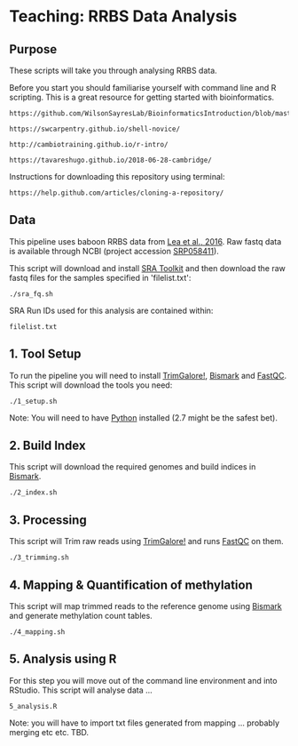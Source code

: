 # Teaching: RRBS Data Analysis

## Purpose
These scripts will take you through analysing RRBS data.

Before you start you should familiarise yourself with command line and R scripting. This is a great resource for getting started with bioinformatics. 
```
https://github.com/WilsonSayresLab/BioinformaticsIntroduction/blob/master/README.md
```
```
https://swcarpentry.github.io/shell-novice/
```
```
http://cambiotraining.github.io/r-intro/
```
```
https://tavareshugo.github.io/2018-06-28-cambridge/ 
```

Instructions for downloading this repository using terminal:
```
https://help.github.com/articles/cloning-a-repository/
```

## Data
This pipeline uses baboon RRBS data from [Lea et al., 2016](https://www.ncbi.nlm.nih.gov/pmc/articles/PMC4846536/). Raw fastq data is available through NCBI (project accession [SRP058411](https://trace.ncbi.nlm.nih.gov/Traces/study/?acc=SRP058411)). 

This script will download and install [SRA Toolkit](https://www.ncbi.nlm.nih.gov/sra/docs/toolkitsoft/) and then download the raw fastq files for the samples specified in 'filelist.txt':
```
./sra_fq.sh
```
SRA Run IDs used for this analysis are contained within:
```
filelist.txt
```


## 1. Tool Setup
To run the pipeline you will need to install [TrimGalore!](https://www.bioinformatics.babraham.ac.uk/projects/trim_galore/), [Bismark](https://github.com/FelixKrueger/Bismark) and [FastQC](https://www.bioinformatics.babraham.ac.uk/projects/fastqc/). This script will download the tools you need:

```
./1_setup.sh
```
Note: You will need to have [Python](https://www.python.org/downloads/) installed (2.7 might be the safest bet).  

## 2. Build Index
This script will download the required genomes and build indices in [Bismark](https://github.com/FelixKrueger/Bismark).
```
./2_index.sh
```

## 3. Processing 
This script will Trim raw reads using [TrimGalore!](https://www.bioinformatics.babraham.ac.uk/projects/trim_galore/) and runs [FastQC](https://www.bioinformatics.babraham.ac.uk/projects/fastqc/) on them.
```
./3_trimming.sh
```

## 4. Mapping & Quantification of methylation
This script will map trimmed reads to the reference genome using [Bismark](https://github.com/FelixKrueger/Bismark) and generate methylation count tables. 
```
./4_mapping.sh
```
## 5. Analysis using R
For this step you will move out of the command line environment and into RStudio. This script will analyse data ...
```
5_analysis.R
```
Note: you will have to import txt files generated from mapping ... probably merging etc etc. TBD. 
